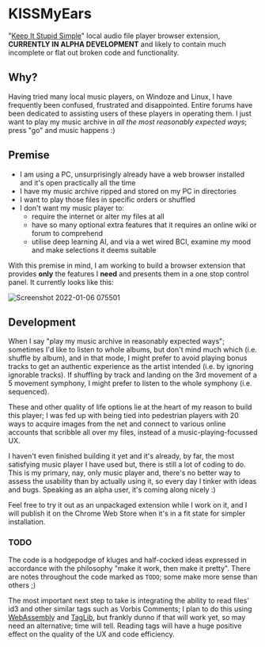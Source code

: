 # KISSMyEars

"[Keep It Stupid Simple](https://en.wikipedia.org/wiki/KISS_principle)" local audio file player browser extension, **CURRENTLY IN ALPHA DEVELOPMENT** and likely to contain much incomplete or flat out broken code and functionality.

## Why?
Having tried many local music players, on Windoze and Linux, I have frequently been confused, frustrated and disappointed. Entire forums have been dedicated to assisting users of these players in operating them. I just want to play my music archive in *all the most reasonably expected ways*; press "go" and music happens :)

## Premise
 * I am using a PC, unsurprisingly already have a web browser installed and it's open practically all the time
 * I have my music archive ripped and stored on my PC in directories
 * I want to play those files in specific orders or shuffled
 * I don't want my music player to:
   * require the internet or alter my files at all
   * have so many optional extra features that it requires an online wiki or forum to comprehend
   * utilise deep learning AI, and via a wet wired BCI, examine my mood and make selections it deems suitable

With this premise in mind, I am working to build a browser extension that provides **only** the features I **need** and presents them in a one stop control panel. It currently looks like this:

![Screenshot 2022-01-06 075501](https://user-images.githubusercontent.com/3055947/148348802-b7b1eeef-7125-4509-8801-8aabde654602.png)

## Development
When I say "play my music archive in reasonably expected ways"; sometimes I'd like to listen to whole albums, but don't mind much which (i.e. shuffle by album), and in that mode, I might prefer to avoid playing bonus tracks to get an authentic experience as the artist intended (i.e. by ignoring ignorable tracks). If shuffling by track and landing on the 3rd movement of a 5 movement symphony, I might prefer to listen to the whole symphony (i.e. sequenced).

These and other quality of life options lie at the heart of my reason to build this player; I was fed up with being tied into pedestrian players with 20 ways to acquire images from the net and connect to various online accounts that scribble all over my files, instead of a music-playing-focussed UX.

I haven't even finished building it yet and it's already, by far, the most satisfying music player I have used but, there is still a lot of coding to do. This is my primary, nay, only music player and, there's no better way to assess the usability than by actually using it, so every day I tinker with ideas and bugs. Speaking as an alpha user, it's coming along nicely :)

Feel free to try it out as an unpackaged extension while I work on it, and I will publish it on the Chrome Web Store when it's in a fit state for simpler installation.

### TODO
The code is a hodgepodge of kluges and half-cocked ideas expressed in accordance with the philosophy "make it work, then make it pretty". There are notes throughout the code marked as `TODO`; some make more sense than others ;)

The most important next step to take is integrating the ability to read files' id3 and other similar tags such as Vorbis Comments; I plan to do this using [WebAssembly](https://developer.mozilla.org/en-US/docs/WebAssembly) and [TagLib](https://en.wikipedia.org/wiki/TagLib), but frankly dunno if that will work yet, so may need an alternative; time will tell. Reading tags will have a huge positive effect on the quality of the UX and code efficiency.
